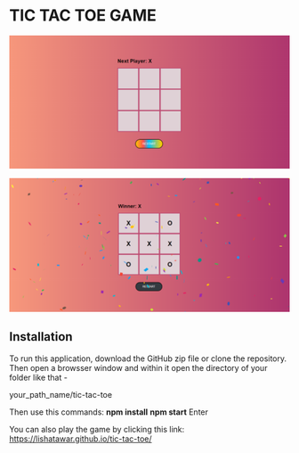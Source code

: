 # TIC TAC TOE GAME

![alt text](https://github.com/lishatawar/tic-tac-toe/blob/main/public/gamestart.png?raw=true)

![alt text](https://github.com/lishatawar/tic-tac-toe/blob/main/public/gameend.png?raw=true)

## Installation
To run this application, download the GitHub zip file or clone the repository. Then open a browsser window and within it open the directory of your folder like that - 

your_path_name/tic-tac-toe

Then use this commands: 
**npm install**
**npm start**
Enter

You can also play the game by clicking this link: 
https://lishatawar.github.io/tic-tac-toe/
